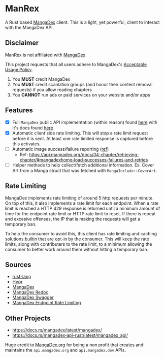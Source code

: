 # ManRex

A Rust based [MangaDex](https://mangadex.org/) client. This is a light, yet powerful, client to interact with the MangaDex API.

## Disclaimer

ManRex is not affiliated with [MangaDex](https://mangadex.org/).

This project requests that all users adhere to MangaDex's [Acceptable Usage Policy](https://api.mangadex.org/docs/#acceptable-usage-policy).

1. You **MUST** credit MangaDex
2. You **MUST** credit scanlation groups (and honor their content removal requests) if you allow reading chapters
3. You **CANNOT** run ads or paid services on your website and/or apps

## Features

- [x] Full `MangaDex` public API implementation (within reason) found [here](https://api.mangadex.org/docs/swagger.html#/) with it's docs found [here](https://api.mangadex.org/docs/)
- [x] Automatic client side rate limiting. This will stop a rate limit request before it is sent. At least one rate limited response is captured before this activates.
- [ ] Automatic image success/failure reporting ([ref](https://api.mangadex.org/docs/04-chapter/retrieving-chapter/#mangadexhome-load-successes-failures-and-retries))
    - Ref: https://api.mangadex.org/docs/04-chapter/retrieving-chapter/#mangadexhome-load-successes-failures-and-retries
- [ ] Helper methods to help collect/fetch additional information. Ex. Cover Art from a Manga struct that was fetched with `MangaInclude::CoverArt`.

## Rate Limiting

MangaDex implements rate limiting of around 5 http requests per minute. On top of this, it also implements a rate limit for each endpoint. When a rate limit is reached a HTTP 429 response is returned until a minimum amount of time for the endpoint rate
limit or HTTP rate limit to reset. If there is repeat and excesive offenses, the IP that is making the requests will get a temporary ban.

To help the consumer to avoid this, this client has rate limiting and caching solutions builtin that are opt-in by the consumer. This will keep the rate limits, along with contributers to the rate limit, to a minimum allowing the consumer to better work
around them without hitting a temporary ban.

## Sources

- [rust-lang](https://www.rust-lang.org/)
- [Hypr](https://hyper.rs/)
- [MangaDex](https://api.mangadex.org/docs/#acceptable-usage-policy)
- [MangaDex Redoc](https://api.mangadex.org/docs/redoc.html#tag/Manga/operation/get-manga-random)
- [MangaDex Swagger](https://api.mangadex.org/docs/swagger.html#/)
- [MangaDex Endpoint Rate Limiting](https://api.mangadex.org/docs/2-limitations/#endpoint-specific-rate-limits)

## Other Projects

- https://docs.rs/mangadex/latest/mangadex/
- https://docs.rs/mangadex-api-rust/latest/mangadex_api/

Huge credit to [MangaDex.org](https://mangadex.org/) for being a non profit that creates and maintains the `api.mangadex.org` and `api.mangadex.dev` APIs.
